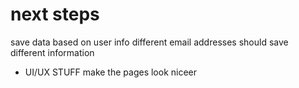 # next steps

save data based on user info
different email addresses should save different information

 - UI/UX STUFF
make the pages look niceer
